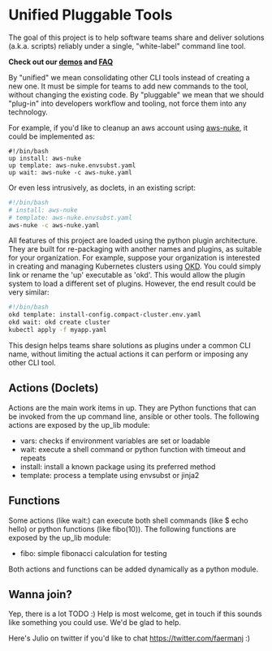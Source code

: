 # Unified Pluggable Tools


The goal of this project is to help software teams share and deliver solutions (a.k.a. scripts) reliably under a single, "white-label" command line tool.

**Check out our [demos](./demos) and [FAQ](FAQ.md)**

By "unified" we mean consolidating other CLI tools instead of creating a new one. 
It must be simple for teams to add new commands to the tool, without changing the existing code.
By "pluggable" we mean that we should "plug-in" into developers workflow and tooling, not force them into any technology.

For example, if you'd like to cleanup an aws account using [aws-nuke](https://github.com/rebuy-de/aws-nuke), it could be implemented as:
```
#!/bin/bash
up install: aws-nuke
up template: aws-nuke.envsubst.yaml
up wait: aws-nuke -c aws-nuke.yaml
```

Or even less intrusively, as doclets, in an existing script:
``` bash
#!/bin/bash
# install: aws-nuke
# template: aws-nuke.envsubst.yaml
aws-nuke -c aws-nuke.yaml
```

All features of this project are loaded using the python plugin architecture. 
They are built for re-packaging with another names and plugins, as suitable for your organization.
For example, suppose your organization is interested in creating and managing Kubernetes clusters using [OKD](https://okd.io).
You could simply link or rename the 'up' executable as 'okd'. This would allow the plugin system to load a different set of plugins.
However, the end result could be very similar:
``` bash
#!/bin/bash
okd template: install-config.compact-cluster.env.yaml
okd wait: okd create cluster
kubectl apply -f myapp.yaml
```

This design helps teams share solutions as plugins under a common CLI name, without limiting the actual actions it can perform or imposing any other CLI tool.


## Actions (Doclets)

Actions are the main work items in up. 
They are Python functions that can be invoked from the up command line, ansible or other tools.
The following actions are exposed by the up_lib module:

* vars: checks if environment variables are set or loadable
* wait: execute a shell command or python function with timeout and repeats
* install: install a known package using its preferred method
* template: process a template using envsubst or jinja2

## Functions

Some actions (like wait:) can execute both shell commands (like $ echo hello) or python functions (like fibo(10)).
The following functions are exposed by the up_lib module:

* fibo: simple fibonacci calculation for testing

Both actions and functions can be added dynamically as a python module.

## Wanna join?
Yep, there is a lot TODO :)
Help is most welcome, get in touch if this sounds like something you could use. 
We'd be glad to help.

Here's Julio on twitter if you'd like to chat https://twitter.com/faermanj :)


